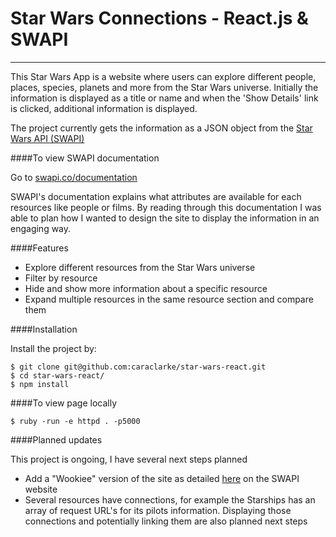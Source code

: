 # Star Wars Connections - React.js & SWAPI
---

This Star Wars App is a website where users can explore different people, places, species, planets and more from the Star Wars universe. Initially the information is displayed as a title or name and when the 'Show Details' link is clicked, additional information is displayed.

The project currently gets the information as a JSON object from the <a href="swapi.co" target="_blank">Star Wars API (SWAPI)</a>

####To view SWAPI documentation

Go to <a href="http://swapi.co/documentation" target="_blank">swapi.co/documentation</a>

SWAPI's documentation explains what attributes are available for each resources like people or films. By reading through this documentation I was able to plan how I wanted to design the site to display the information in an engaging way.

####Features

- Explore different resources from the Star Wars universe
- Filter by resource
- Hide and show more information about a specific resource
- Expand multiple resources in the same resource section and compare them

####Installation

Install the project by:

```
$ git clone git@github.com:caraclarke/star-wars-react.git
$ cd star-wars-react/
$ npm install

```

####To view page locally

```
$ ruby -run -e httpd . -p5000

```

####Planned updates

This project is ongoing, I have several next steps planned
- Add a "Wookiee" version of the site as detailed <a href="http://swapi.co/documentation#wookiee" target="_blank">here</a> on the SWAPI website
- Several resources have connections, for example the Starships has an array of request URL's for its pilots information. Displaying those connections and potentially linking them are also planned next steps